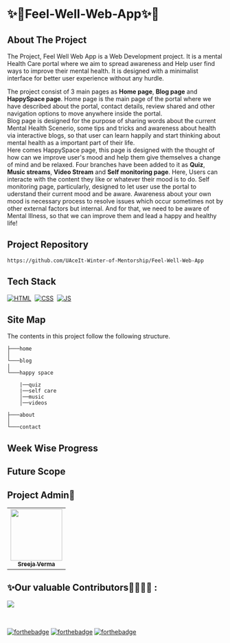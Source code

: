 
# ✨🌸Feel-Well-Web-App✨🌸

## About The Project

The Project, Feel Well Web App is a Web Development project. It is a mental Health Care portal where we aim to spread awareness and Help user find ways to improve their mental health. It is designed with a minimalist interface for better user experience without any hurdle. 

The project consist of 3 main pages as <strong>Home page</strong>, <strong>Blog page</strong> and <strong>HappySpace page</strong>. Home page is the main page of the portal where we have described about the portal, contact details, review shared and other navigation options to move anywhere inside the portal. 
<br>Blog page is designed for the purpose of sharing words about the current Mental Health Scenerio, some tips and tricks and awareness about health via interactive blogs, so that user can learn happily and start thinking about mental health as a important part of their life.
<br>Here comes HappySpace page, this page is designed with the thought of how can we improve user's mood and help them give themselves a change of mind and be relaxed. Four branches have been added to it as <strong>Quiz</strong>, <strong>Music streams</strong>, <strong>Video Stream</strong> and <strong>Self monitoring page</strong>. Here, Users can interacte with the content they like or whatever their mood is to do. Self monitoring page, particularly, designed to let user use the portal to uderstand their current mood and be aware. Awareness about your own mood is necessary process to resolve issues which occur sometimes not by other external factors but internal. And for that, we need to be aware of Mental Illness, so that we can improve them and lead a happy and healthy life!


## Project Repository 

```
https://github.com/UAceIt-Winter-of-Mentorship/Feel-Well-Web-App
```

## Tech Stack
[![HTML](https://img.shields.io/badge/html5%20-%23E34F26.svg?&style=for-the-badge&logo=html5&logoColor=white)](https://github.com/manankohlii/spacex-launch-data/search?l=html)&nbsp;
[![CSS](https://img.shields.io/badge/css3%20-%231572B6.svg?&style=for-the-badge&logo=css3&logoColor=white)](https://github.com/manankohlii/spacex-launch-data/search?l=css)&nbsp;
[![JS](https://img.shields.io/badge/javascript%20-%23323330.svg?&style=for-the-badge&logo=javascript&logoColor=%23F7DF1E)](https://github.com/manankohlii/spacex-launch-data/search?l=javascript)

## Site Map
The contents in this project follow the following structure.

```
├───home
│
└───blog
│
└───happy space

    |──quiz
    |──self care
    │──music
    │──videos

├───about
│
└───contact
```

## Week Wise Progress

## Future Scope 

## Project Admin👩
<table>
  <tr>
    <td align="center"><a href="https://github.com/shreejaverma"><img src="https://avatars.githubusercontent.com/u/60843543?v=4" height="120px" width="120px"/><br/><sub><b>Sreeja Verma</b></sub></a></td>
  </tr>
</table>


## ✨Our valuable Contributors👩‍💻👨‍💻 :
<a href="https://github.com/UAceIt-Winter-of-Mentorship/Feel-Well-Web-App/graphs/contributors">
  <img src="https://contrib.rocks/image?repo=UAceIt-Winter-of-Mentorship/Feel-Well-Web-App" />
</a>

<br></br>
[![forthebadge](https://forthebadge.com/images/badges/made-with-javascript.svg)](https://forthebadge.com)
[![forthebadge](https://forthebadge.com/images/badges/built-with-love.svg)](https://forthebadge.com) 
[![forthebadge](https://forthebadge.com/images/badges/built-by-developers.svg)](https://forthebadge.com)
